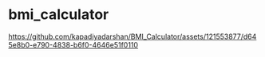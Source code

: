 # bmi_calculator



https://github.com/kapadiyadarshan/BMI_Calculator/assets/121553877/d645e8b0-e790-4838-b6f0-4646e51f0110


